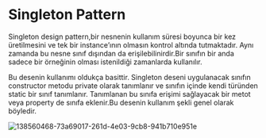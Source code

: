 # Singleton Pattern

Singleton design pattern,bir nesnenin kullanım süresi boyunca bir kez üretilmesini ve tek bir instance’ının olmasın kontrol altında tutmaktadır. Aynı zamanda bu nesne sınıf dışından da erişilebilinirdir.Bir sınıfın bir anda sadece bir örneğinin olması istenildiği zamanlarda kullanılır.

Bu desenin kullanımı oldukça basittir. Singleton deseni uygulanacak sınıfın constructor metodu private olarak tanımlanır ve sınıfın içinde kendi türünden static bir sınıf tanımlanır. Tanımlanan bu sınıfa erişimi sağlayacak bir metot veya property de sınıfa eklenir.Bu desenin kullanım şekli genel olarak böyledir.


![138560468-73a69017-261d-4e03-9cb8-941b710e951e](https://user-images.githubusercontent.com/90327328/139574805-6cd87994-cdc6-4288-b5b0-d1d8d555bdf7.png)
